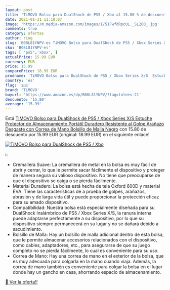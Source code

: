 ```yaml
---
layout: post
title: 'TiMOVO Bolso para DualShock de PS5 / Xbo al 15.80 % de descuento'
date: 2021-01-31 11:10:07
image: 'https://m.media-amazon.com/images/I/51FwfdRpcUL._SL200_.jpg'
comments: true
category: ofertas
author: ring
slug: 'B08L81YNPV-es TiMOVO Bolso para DualShock de PS5 / Xbox Series X/S...'
sku: 'B08L81YNPV-es'
tags: [ 'ps5','xbox', ]
actualPrice: 15.99 EUR
currency: EUR
price: 15.99
comparePrice: 18.99 EUR
prodname: 'TiMOVO Bolso para DualShock de PS5 / Xbox Series X/S  Estuche Protector de Almacenamiento Portátil Duradero Resistente al Golpe Arañazo Desgaste con Correa de Mano Bolsillo de Malla  Negro'
country: 'es'
flag: '🇪🇸'
brand: 'TiMOVO'
buyurl: 'https://www.amazon.es/dp/B08L81YNPV/?tag=tolees-21'
descuento: '15.80'
average: '15.99'
---
```


Está [TiMOVO Bolso para DualShock de PS5 / Xbox Series X/S  Estuche Protector de Almacenamiento Portátil Duradero Resistente al Golpe Arañazo Desgaste con Correa de Mano Bolsillo de Malla  Negro](https://www.amazon.es/dp/B08L81YNPV/?tag=tolees-21) con 15.80 de descuento por 15.99 EUR (original: 18.99 EUR) en el siguiente enlace!

[![TiMOVO Bolso para DualShock de PS5 / Xbo](https://m.media-amazon.com/images/I/51FwfdRpcUL._SL200_.jpg)](https://www.amazon.es/dp/B08L81YNPV/?tag=tolees-21)

ℹ️:

- Cremallera Suave: La cremallera de metal en la bolsa es muy fácil de abrir y cerrar, lo que le permite sacar fácilmente el dispositivo y proteger de manera segura su valioso dispositivo. No tiene que preocuparse de que el dispositivo se caiga o se pierda fácilmente.
- Material Duradero: La bolsa está hecha de tela Oxford 600D y material EVA. Tiene las características de a prueba de golpes, arañazos, abrasión y de larga vida útil y puede proporcionar la protección eficaz para su amado dispositivo.
- Compatibilidad: Nuestra bolsa está especialmente diseñada para su DualShock Inalámbrico de PS5 / Xbox Series X/S, la ranura interna puede adaptarse perfectamente a su dispositivo, por lo que su dispositivo siempre permanecerá en su lugar y no se dañará debido a sacudimiento.
- Bolsillo de Malla: Hay un bolsillo de malla adicional dentro de esta bolsa, que le permite almacenar accesorios relacionados con el dispositivo, como cables, adaptadores, etc., para asegurarse de que su juego completo no se pierda fácilmente, lo cual es conveniente para su uso.
- Correa de Mano: Hay una correa de mano en el exterior de la bolsa, que es muy adecuada para colgarla en la mano cuando viaja. Además, la correa de mano también es conveniente para colgar la bolsa en el lugar donde hay un gancho en casa, ahorrando espacio de almacenamiento.

[🛒 Ver la oferta!!](https://www.amazon.es/dp/B08L81YNPV/?tag=tolees-21)
